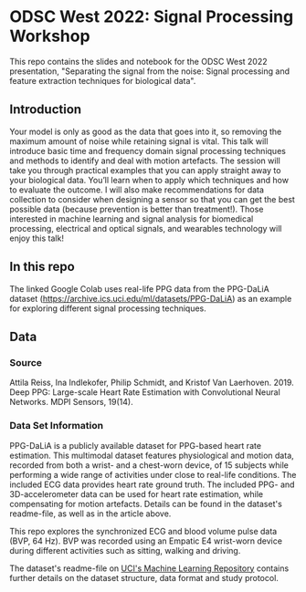 # ODSC West 2022: Signal Processing Workshop

This repo contains the slides and notebook for the ODSC West 2022 presentation, "Separating the signal from the noise: Signal processing and feature extraction techniques for biological data".

## Introduction
Your model is only as good as the data that goes into it, so removing the maximum amount of noise while retaining signal is vital. This talk will introduce basic time and frequency domain signal processing techniques and methods to identify and deal with motion artefacts. The session will take you through practical examples that you can apply straight away to your biological data. You’ll learn when to apply which techniques and how to evaluate the outcome. I will also make recommendations for data collection to consider when designing a sensor so that you can get the best possible data (because prevention is better than treatment!). Those interested in machine learning and signal analysis for biomedical processing, electrical and optical signals, and wearables technology will enjoy this talk!

## In this repo
The linked Google Colab uses real-life PPG data from the PPG-DaLiA dataset (https://archive.ics.uci.edu/ml/datasets/PPG-DaLiA) as an example for exploring different signal processing techniques.

## Data

### Source 
Attila Reiss, Ina Indlekofer, Philip Schmidt, and Kristof Van Laerhoven. 2019. Deep PPG: Large-scale Heart Rate Estimation with Convolutional Neural Networks. MDPI Sensors, 19(14).

### Data Set Information

PPG-DaLiA is a publicly available dataset for PPG-based heart rate estimation. This multimodal dataset features physiological and motion data, recorded from both a wrist- and a chest-worn device, of 15 subjects while performing a wide range of activities under close to real-life conditions. The included ECG data provides heart rate ground truth. The included PPG- and 3D-accelerometer data can be used for heart rate estimation, while compensating for motion artefacts. Details can be found in the dataset's readme-file, as well as in the article above.

This repo explores the synchronized ECG and blood volume pulse data (BVP, 64 Hz). BVP was recorded using an Empatic E4 wrist-worn device during different activities such as sitting, walking and driving. 

The dataset's readme-file on [UCI's Machine Learning Repository](https://archive.ics.uci.edu/ml/datasets/PPG-DaLiA) contains further details on the dataset structure, data format and study protocol.


